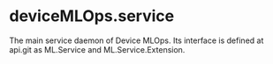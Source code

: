 # deviceMLOps.service
The main service daemon of Device MLOps. Its interface is defined at api.git as ML.Service and ML.Service.Extension.
